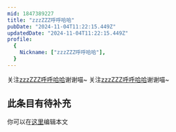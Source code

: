 ```yaml
---
mid: 1847389227
title: "zzzZZZ呼呼哈哈"
pubDate: "2024-11-04T11:22:15.449Z"
updatedDate: "2024-11-04T11:22:15.449Z"
profile:
  {
    Nickname: ["zzzZZZ呼呼哈哈"],
  }
---
```


关注[zzzZZZ呼呼哈哈](https://space.bilibili.com/1847389227)谢谢喵~ 关注[zzzZZZ呼呼哈哈](https://space.bilibili.com/1847389227)谢谢喵~

## 此条目有待补充
你可以在[这里](https://github.com/Yuhanawa/VTuber.ICU/edit/master/src/content/v/zzzZZZ呼呼哈哈/index.md)编辑本文
